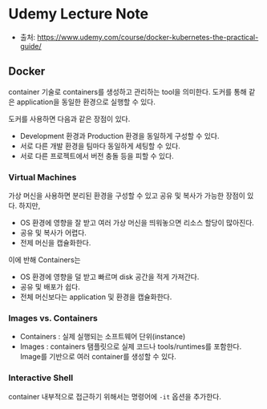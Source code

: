 # Udemy Lecture Note
- 출처:  https://www.udemy.com/course/docker-kubernetes-the-practical-guide/



## Docker
container 기술로 containers를 생성하고 관리하는 tool을 의미한다. 도커를 통해 같은 application을 동일한 환경으로 실행할 수 있다.

도커를 사용하면 다음과 같은 장점이 있다.
- Development 환경과 Production 환경을 동일하게 구성할 수 있다.
- 서로 다른 개발 환경을 팀마다 동일하게 세팅할 수 있다.
- 서로 다른 프로젝트에서 버전 충돌 등을 피할 수 있다.

### Virtual Machines 
가상 머신을 사용하면 분리된 환경을 구성할 수 있고 공유 및 복사가 가능한 장점이 있다. 
하지만, 
- OS 환경에 영향을 잘 받고 여러 가상 머신을 띄워놓으면 리소스 할당이 많아진다.
- 공유 및 복사가 어렵다.
- 전제 머신을 캡슐화한다. 

이에 반해 Containers는
- OS 환경에 영향을 덜 받고 빠르며 disk 공간을 적게 가져간다.
- 공유 및 배포가 쉽다.
- 전체 머신보다는 application 및 환경을 캡슐화한다.

### Images vs. Containers
- Containers : 실제 실행되는 소프트웨어 단위(instance)
- Images : containers 탬플릿으로 실제 코드나 tools/runtimes를 포함한다.
Image를 기반으로 여러 container를 생성할 수 있다.

### Interactive Shell
container 내부적으로 접근하기 위해서는 명령어에 `-it` 옵션을 추가한다.